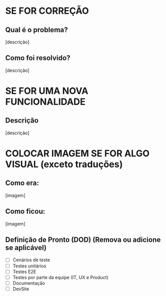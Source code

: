 # SE FOR CORREÇÃO
## Qual é o problema?
[descrição]
## Como foi resolvido?
[descrição]

# SE FOR UMA NOVA FUNCIONALIDADE
## Descrição
[descrição]

# COLOCAR IMAGEM SE FOR ALGO VISUAL (exceto traduções)
## Como era:
[imagem]
## Como ficou:
[imagem]

## Definição de Pronto (DOD) (Remova ou adicione se aplicável)
- [ ] Cenários de teste
- [ ] Testes unitários
- [ ] Testes E2E
- [ ] Testes por parte da equipe (IT, UX e Product)
- [ ] Documentação
- [ ] DevSite
